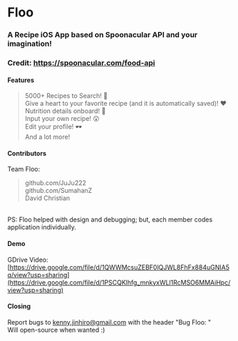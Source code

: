 # Floo
### A Recipe iOS App based on Spoonacular API and your imagination!
### Credit: https://spoonacular.com/food-api
#### Features
> 5000+ Recipes to Search! 🍉 <br />
> Give a heart to your favorite recipe (and it is automatically saved)! ❤️ <br />
> Nutrition details onboard! 📖 <br />
> Input your own recipe! 😲 <br />
> Edit your profile! 🕶️ <br />
> And a lot more! <br />

#### Contributors
Team Floo:<br />
> github.com/JuJu222<br />
> github.com/SumahanZ<br />
> David Christian<br />
<br />
PS: Floo helped with design and debugging; but, each member codes application individually.

#### Demo
GDrive Video: [https://drive.google.com/file/d/1QWWMcsuZEBF0lQJWL8FhFx884uGNIA5q/view?usp=sharing](https://drive.google.com/file/d/1PSCQKlhfg_mnkyxWLl1RcMSO6MMAiHpc/view?usp=sharing) <br />

#### Closing
Report bugs to kenny.jinhiro@gmail.com with the header "Bug Floo: <What you see>" <br />
Will open-source when wanted :)

